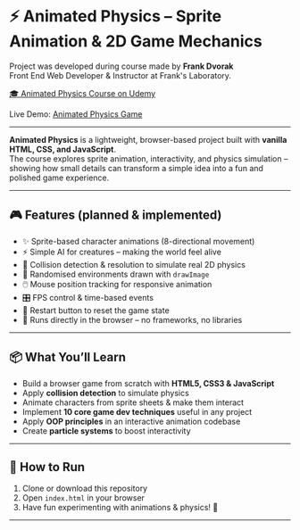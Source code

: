 # ⚡ Animated Physics – Sprite Animation & 2D Game Mechanics

Project was developed during course made by **Frank Dvorak**  
Front End Web Developer & Instructor at Frank's Laboratory.

[🎓 Animated Physics Course on Udemy](https://www.udemy.com/course/build-animated-physics-game-with-javascript)

Live Demo: [Animated Physics Game](https://pd-animated-physics.netlify.app)

---

**Animated Physics** is a lightweight, browser-based project built with **vanilla HTML, CSS, and JavaScript**.  
The course explores sprite animation, interactivity, and physics simulation – showing how small details can transform a simple idea into a fun and polished game experience.

---

## 🎮 Features (planned & implemented)

- ✨ Sprite-based character animations (8-directional movement)
- ⚡ Simple AI for creatures – making the world feel alive
- 🧩 Collision detection & resolution to simulate real 2D physics
- 🎨 Randomised environments drawn with `drawImage`
- 🖱️ Mouse position tracking for responsive animation
- 🎛️ FPS control & time-based events
- 🔄 Restart button to reset the game state
- 📱 Runs directly in the browser – no frameworks, no libraries

---

## 📦 What You’ll Learn

- Build a browser game from scratch with **HTML5, CSS3 & JavaScript**
- Apply **collision detection** to simulate physics
- Animate characters from sprite sheets & make them interact
- Implement **10 core game dev techniques** useful in any project
- Apply **OOP principles** in an interactive animation codebase
- Create **particle systems** to boost interactivity

---

## 🚀 How to Run

1. Clone or download this repository
2. Open `index.html` in your browser
3. Have fun experimenting with animations & physics! 🎉

---

